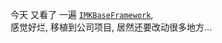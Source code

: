 今天 又看了 一遍 [`IMKBaseFramework`][IMKBaseFramework],  
感觉好烂, 移植到公司项目, 居然还要改动很多地方...

[IMKBaseFramework]: https://github.com/imknown/IMKBaseFrameworkProject
